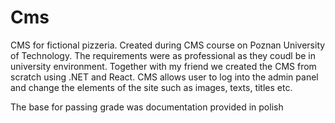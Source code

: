 # Cms
 
CMS for fictional pizzeria. Created during CMS course on Poznan University of Technology. The requirements were as professional as they coudl be in university environment. 
Together with my friend we created the CMS from scratch using .NET and React.
CMS allows user to log into the admin panel and change the elements of the site such as images, texts, titles etc.

The base for passing grade was documentation provided in polish
